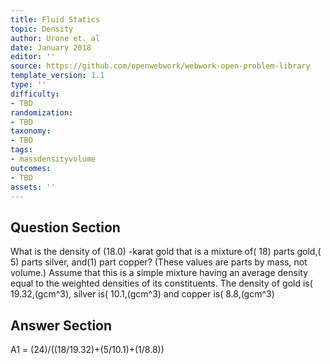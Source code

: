 ```yaml
---
title: Fluid Statics
topic: Density
author: Urone et. al
date: January 2018
editor: ''
source: https://github.com/openwebwork/webwork-open-problem-library
template_version: 1.1
type: ''
difficulty:
- TBD
randomization:
- TBD
taxonomy:
- TBD
tags:
- massdensityvolume
outcomes:
- TBD
assets: ''
---
```


## Question Section 

What is the density of (18.0) -karat gold that is a mixture of( 18) parts gold,( 5) parts silver, and(1)  part copper? (These values are parts by mass, not volume.) Assume that this is a simple mixture having an average density equal to the weighted densities of its constituents. The density of gold is( 19.32,(gcm^3), silver is( 10.1,(gcm^3) and copper is( 8.8,(gcm^3)



## Answer Section

A1 = (24)/((18/19.32)+(5/10.1)+(1/8.8))